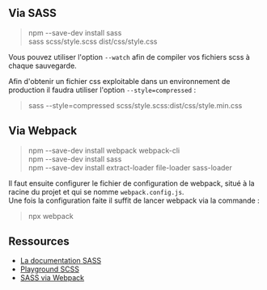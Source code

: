 ## Via SASS

> npm --save-dev install sass<br/>
> sass scss/style.scss dist/css/style.css

Vous pouvez utiliser l'option `--watch` afin de compiler vos fichiers scss à chaque sauvegarde.

Afin d'obtenir un fichier css exploitable dans un environnement de production il faudra utiliser l'option `--style=compressed` :
> sass --style=compressed scss/style.scss:dist/css/style.min.css

## Via Webpack

> npm --save-dev install webpack webpack-cli<br/>
> npm --save-dev install sass<br/>
> npm --save-dev install extract-loader file-loader sass-loader<br/>

Il faut ensuite configurer le fichier de configuration de webpack, situé à la racine du projet et qui se nomme `webpack.config.js`.<br/>
Une fois la configuration faite il suffit de lancer webpack via la commande :

> npx webpack

## Ressources

* [La documentation SASS](https://sass-lang.com/documentation)<br/>
* [Playground SCSS](https://www.sassmeister.com/)
* [SASS via Webpack](https://webpack.js.org/loaders/sass-loader/#getting-started)